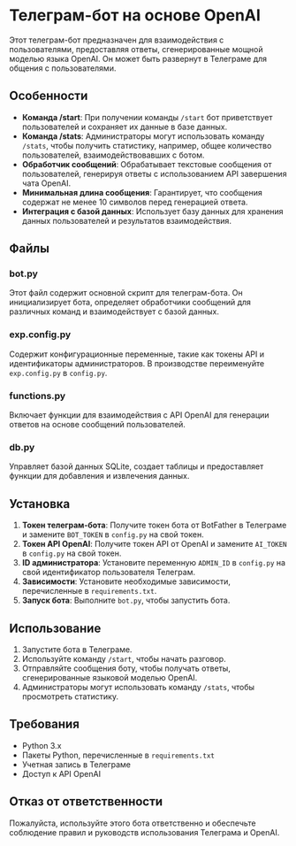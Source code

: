 # Телеграм-бот на основе OpenAI

Этот телеграм-бот предназначен для взаимодействия с пользователями, предоставляя ответы, сгенерированные мощной моделью языка OpenAI. Он может быть развернут в Телеграме для общения с пользователями.

## Особенности

- **Команда /start**: При получении команды `/start` бот приветствует пользователей и сохраняет их данные в базе данных.
- **Команда /stats**: Администраторы могут использовать команду `/stats`, чтобы получить статистику, например, общее количество пользователей, взаимодействовавших с ботом.
- **Обработчик сообщений**: Обрабатывает текстовые сообщения от пользователей, генерируя ответы с использованием API завершения чата OpenAI.
- **Минимальная длина сообщения**: Гарантирует, что сообщения содержат не менее 10 символов перед генерацией ответа.
- **Интеграция с базой данных**: Использует базу данных для хранения данных пользователей и результатов взаимодействия.

## Файлы

### bot.py

Этот файл содержит основной скрипт для телеграм-бота. Он инициализирует бота, определяет обработчики сообщений для различных команд и взаимодействует с базой данных.

### exp.config.py

Содержит конфигурационные переменные, такие как токены API и идентификаторы администраторов. В производстве переименуйте `exp.config.py` в `config.py`.

### functions.py

Включает функции для взаимодействия с API OpenAI для генерации ответов на основе сообщений пользователей.

### db.py

Управляет базой данных SQLite, создает таблицы и предоставляет функции для добавления и извлечения данных.

## Установка

1. **Токен телеграм-бота**: Получите токен бота от BotFather в Телеграме и замените `BOT_TOKEN` в `config.py` на свой токен.
2. **Токен API OpenAI**: Получите токен API от OpenAI и замените `AI_TOKEN` в `config.py` на свой токен.
3. **ID администратора**: Установите переменную `ADMIN_ID` в `config.py` на свой идентификатор пользователя Телеграм.
4. **Зависимости**: Установите необходимые зависимости, перечисленные в `requirements.txt`.
5. **Запуск бота**: Выполните `bot.py`, чтобы запустить бота.

## Использование

1. Запустите бота в Телеграме.
2. Используйте команду `/start`, чтобы начать разговор.
3. Отправляйте сообщения боту, чтобы получать ответы, сгенерированные языковой моделью OpenAI.
4. Администраторы могут использовать команду `/stats`, чтобы просмотреть статистику.

## Требования

- Python 3.x
- Пакеты Python, перечисленные в `requirements.txt`
- Учетная запись в Телеграме
- Доступ к API OpenAI

## Отказ от ответственности

Пожалуйста, используйте этого бота ответственно и обеспечьте соблюдение правил и руководств использования Телеграма и OpenAI.
